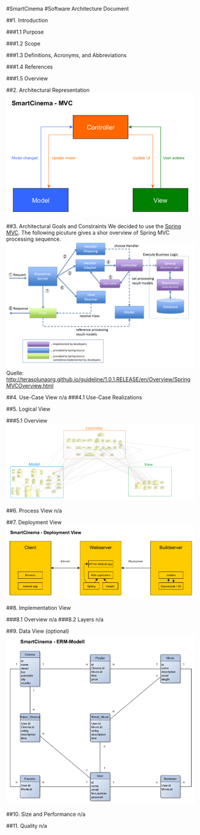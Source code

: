 #SmartCinema
#Software Architecture Document


##1. Introduction

###1.1 Purpose

###1.2 Scope

###1.3 Definitions, Acronyms, and Abbreviations

###1.4 References

###1.5 Overview


##2. Architectural Representation 
![MVC][mvc]

##3. Architectural Goals and Constraints 
We decided to use the [Spring MVC](https://spring.io/).
The following picuture gives a shor overview of Spring MVC processing sequence.
![spring][spring]
Quelle: http://terasolunaorg.github.io/guideline/1.0.1.RELEASE/en/Overview/SpringMVCOverview.html

##4. Use-Case View
n/a
###4.1 Use-Case Realizations


##5. Logical View 

###5.1 Overview
![UML][uml]


##6. Process View 
n/a

##7. Deployment View 
![software architecture][sa]

##8. Implementation View 

###8.1 Overview
n/a
###8.2 Layers
n/a

##9. Data View (optional)
![entity relationship modell][erm]

##10. Size and Performance 
n/a

##11. Quality 
n/a


<!-- Link definitions: -->
[sa]: https://github.com/tinf15b4-kino/kino-web/blob/develop/documents/software_architecture/software_architecture.png
[mvc]: https://github.com/tinf15b4-kino/kino-web/blob/develop/documents/software_architecture/mvc.png
[spring]: https://github.com/tinf15b4-kino/kino-web/blob/develop/documents/software_architecture/spring.png
[erm]: https://github.com/tinf15b4-kino/kino-web/blob/develop/documents/database/erm_modell.png
[uml]: https://github.com/tinf15b4-kino/kino-web/blob/develop/documents/UML/uml_MVC.jpg
